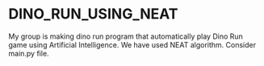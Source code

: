 # DINO_RUN_USING_NEAT
My group is making dino run program that automatically play Dino Run game using Artificial Intelligence.
We have used NEAT algorithm.
Consider main.py file.
